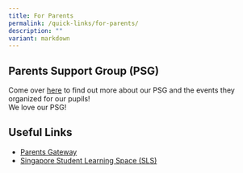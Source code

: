 ```yaml
---
title: For Parents
permalink: /quick-links/for-parents/
description: ""
variant: markdown
---
```

Parents Support Group (PSG)
---------------------------

  
Come over [here](https://yiochukangpri.moe.edu.sg/for-parents/parent-support-group-psg) to find out more about our PSG and the events they organized for our pupils!   
We love our PSG!  
  

Useful Links
------------

*   [Parents Gateway](https://pg.moe.edu.sg/)
*   [Singapore Student Learning Space (SLS)](http://vle.learning.moe.edu.sg/login)